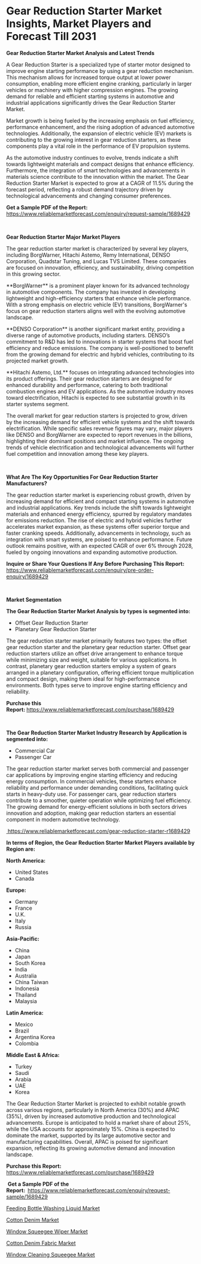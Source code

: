 <p><h1>Gear Reduction Starter Market Insights, Market Players and Forecast Till 2031</h1></p><p><strong>Gear Reduction Starter Market Analysis and Latest Trends</strong></p>
<p><p>A Gear Reduction Starter is a specialized type of starter motor designed to improve engine starting performance by using a gear reduction mechanism. This mechanism allows for increased torque output at lower power consumption, enabling more efficient engine cranking, particularly in larger vehicles or machinery with higher compression engines. The growing demand for reliable and efficient starting systems in automotive and industrial applications significantly drives the Gear Reduction Starter Market.</p><p>Market growth is being fueled by the increasing emphasis on fuel efficiency, performance enhancement, and the rising adoption of advanced automotive technologies. Additionally, the expansion of electric vehicle (EV) markets is contributing to the growing interest in gear reduction starters, as these components play a vital role in the performance of EV propulsion systems. </p><p>As the automotive industry continues to evolve, trends indicate a shift towards lightweight materials and compact designs that enhance efficiency. Furthermore, the integration of smart technologies and advancements in materials science contribute to the innovation within the market. The Gear Reduction Starter Market is expected to grow at a CAGR of 11.5% during the forecast period, reflecting a robust demand trajectory driven by technological advancements and changing consumer preferences.</p></p>
<p><strong>Get a Sample PDF of the Report:&nbsp;</strong> <a href="https://www.reliablemarketforecast.com/enquiry/request-sample/1689429?utm_campaign=1578&utm_medium=2&utm_source=Github&utm_content=ia&utm_term=17102024&utm_id=gear-reduction-starter">https://www.reliablemarketforecast.com/enquiry/request-sample/1689429</a></p>
<p>&nbsp;</p>
<p><strong>Gear Reduction Starter Major Market Players</strong></p>
<p><p>The gear reduction starter market is characterized by several key players, including BorgWarner, Hitachi Astemo, Remy International, DENSO Corporation, Quadstar Tuning, and Lucas TVS Limited. These companies are focused on innovation, efficiency, and sustainability, driving competition in this growing sector.</p><p>**BorgWarner** is a prominent player known for its advanced technology in automotive components. The company has invested in developing lightweight and high-efficiency starters that enhance vehicle performance. With a strong emphasis on electric vehicle (EV) transitions, BorgWarner's focus on gear reduction starters aligns well with the evolving automotive landscape.</p><p>**DENSO Corporation** is another significant market entity, providing a diverse range of automotive products, including starters. DENSO’s commitment to R&D has led to innovations in starter systems that boost fuel efficiency and reduce emissions. The company is well-positioned to benefit from the growing demand for electric and hybrid vehicles, contributing to its projected market growth.</p><p>**Hitachi Astemo, Ltd.** focuses on integrating advanced technologies into its product offerings. Their gear reduction starters are designed for enhanced durability and performance, catering to both traditional combustion engines and EV applications. As the automotive industry moves toward electrification, Hitachi is expected to see substantial growth in its starter systems segment.</p><p>The overall market for gear reduction starters is projected to grow, driven by the increasing demand for efficient vehicle systems and the shift towards electrification. While specific sales revenue figures may vary, major players like DENSO and BorgWarner are expected to report revenues in the billions, highlighting their dominant positions and market influence. The ongoing trends of vehicle electrification and technological advancements will further fuel competition and innovation among these key players.</p></p>
<p>&nbsp;</p>
<p><strong>What Are The Key Opportunities For Gear Reduction Starter Manufacturers?</strong></p>
<p><p>The gear reduction starter market is experiencing robust growth, driven by increasing demand for efficient and compact starting systems in automotive and industrial applications. Key trends include the shift towards lightweight materials and enhanced energy efficiency, spurred by regulatory mandates for emissions reduction. The rise of electric and hybrid vehicles further accelerates market expansion, as these systems offer superior torque and faster cranking speeds. Additionally, advancements in technology, such as integration with smart systems, are poised to enhance performance. Future outlook remains positive, with an expected CAGR of over 6% through 2028, fueled by ongoing innovations and expanding automotive production.</p></p>
<p><strong>Inquire or Share Your Questions If Any Before Purchasing This Report:</strong> <a href="https://www.reliablemarketforecast.com/enquiry/pre-order-enquiry/1689429?utm_campaign=1578&utm_medium=2&utm_source=Github&utm_content=ia&utm_term=17102024&utm_id=gear-reduction-starter">https://www.reliablemarketforecast.com/enquiry/pre-order-enquiry/1689429</a></p>
<p>&nbsp;</p>
<p><strong>Market Segmentation</strong></p>
<p><strong>The Gear Reduction Starter Market Analysis by types is segmented into:</strong></p>
<p><ul><li>Offset Gear Reduction Starter</li><li>Planetary Gear Reduction Starter</li></ul></p>
<p><p>The gear reduction starter market primarily features two types: the offset gear reduction starter and the planetary gear reduction starter. Offset gear reduction starters utilize an offset drive arrangement to enhance torque while minimizing size and weight, suitable for various applications. In contrast, planetary gear reduction starters employ a system of gears arranged in a planetary configuration, offering efficient torque multiplication and compact design, making them ideal for high-performance environments. Both types serve to improve engine starting efficiency and reliability.</p></p>
<p><strong>Purchase this Report:&nbsp;</strong><a href="https://www.reliablemarketforecast.com/purchase/1689429?utm_campaign=1578&utm_medium=2&utm_source=Github&utm_content=ia&utm_term=17102024&utm_id=gear-reduction-starter">https://www.reliablemarketforecast.com/purchase/1689429</a></p>
<p>&nbsp;</p>
<p><strong>The Gear Reduction Starter Market Industry Research by Application is segmented into:</strong></p>
<p><ul><li>Commercial Car</li><li>Passenger Car</li></ul></p>
<p><p>The gear reduction starter market serves both commercial and passenger car applications by improving engine starting efficiency and reducing energy consumption. In commercial vehicles, these starters enhance reliability and performance under demanding conditions, facilitating quick starts in heavy-duty use. For passenger cars, gear reduction starters contribute to a smoother, quieter operation while optimizing fuel efficiency. The growing demand for energy-efficient solutions in both sectors drives innovation and adoption, making gear reduction starters an essential component in modern automotive technology.</p></p>
<p><a href="https://www.reliablemarketforecast.com/gear-reduction-starter-r1689429?utm_campaign=1578&utm_medium=2&utm_source=Github&utm_content=ia&utm_term=17102024&utm_id=gear-reduction-starter">&nbsp;https://www.reliablemarketforecast.com/gear-reduction-starter-r1689429</a></p>
<p><strong>In terms of Region, the Gear Reduction Starter Market Players available by Region are:</strong></p>
<p>
    <p> <strong> North America: </strong>
        <ul>
            <li>United States</li>
            <li>Canada</li>
        </ul>
        </p> 
    <p> <strong> Europe: </strong>
        <ul>
            <li>Germany</li>
            <li>France</li>
            <li>U.K.</li>
            <li>Italy</li>
            <li>Russia</li>
        </ul>
        </p> 
    <p> <strong> Asia-Pacific: </strong>
        <ul>
            <li>China</li>
            <li>Japan</li>
            <li>South Korea</li>
            <li>India</li>
            <li>Australia</li>
            <li>China Taiwan</li>
            <li>Indonesia</li>
            <li>Thailand</li>
            <li>Malaysia</li>
        </ul>
        </p> 
    <p> <strong> Latin America: </strong>
        <ul>
            <li>Mexico</li>
            <li>Brazil</li>
            <li>Argentina Korea</li>
            <li>Colombia</li>
        </ul>
        </p> 
    <p> <strong> Middle East & Africa: </strong>
        <ul>
            <li>Turkey</li>
            <li>Saudi</li>
            <li>Arabia</li>
            <li>UAE</li>
            <li>Korea</li>
        </ul>
    </p>
    </p>
<p><p>The Gear Reduction Starter Market is projected to exhibit notable growth across various regions, particularly in North America (30%) and APAC (35%), driven by increased automotive production and technological advancements. Europe is anticipated to hold a market share of about 25%, while the USA accounts for approximately 15%. China is expected to dominate the market, supported by its large automotive sector and manufacturing capabilities. Overall, APAC is poised for significant expansion, reflecting its growing automotive demand and innovation landscape.</p></p>
<p><strong>Purchase this Report: </strong><a href="https://www.reliablemarketforecast.com/purchase/1689429?utm_campaign=1578&utm_medium=2&utm_source=Github&utm_content=ia&utm_term=17102024&utm_id=gear-reduction-starter">https://www.reliablemarketforecast.com/purchase/1689429</a></p>
<p>&nbsp;<strong>Get a Sample PDF of the Report:&nbsp;&nbsp;</strong><a href="https://www.reliablemarketforecast.com/enquiry/request-sample/1689429?utm_campaign=1578&utm_medium=2&utm_source=Github&utm_content=ia&utm_term=17102024&utm_id=gear-reduction-starter">https://www.reliablemarketforecast.com/enquiry/request-sample/1689429</a></p>
<p><strong></strong></p>
<p><p><a href="https://www.linkedin.com/pulse/feeding-bottle-washing-liquid-market-growth-segmentation-regional-r161c?utm_campaign=1578&utm_medium=2&utm_source=Github&utm_content=ia&utm_term=17102024&utm_id=gear-reduction-starter">Feeding Bottle Washing Liquid Market</a></p><p><a href="https://www.linkedin.com/pulse/strategic-market-insights-navigating-global-cotton-denim-ws5cc?utm_campaign=1578&utm_medium=2&utm_source=Github&utm_content=ia&utm_term=17102024&utm_id=gear-reduction-starter">Cotton Denim Market</a></p><p><a href="https://www.linkedin.com/pulse/window-squeegee-wiper-market-report-product-type-end-use-application-sn5ec?utm_campaign=1578&utm_medium=2&utm_source=Github&utm_content=ia&utm_term=17102024&utm_id=gear-reduction-starter">Window Squeegee Wiper Market</a></p><p><a href="https://www.linkedin.com/pulse/cotton-denim-fabric-market-growth-outlook-from-2024-2031-c9ypc?utm_campaign=1578&utm_medium=2&utm_source=Github&utm_content=ia&utm_term=17102024&utm_id=gear-reduction-starter">Cotton Denim Fabric Market</a></p><p><a href="https://www.linkedin.com/pulse/strategic-roadmap-success-global-window-cleaning-squeegee-market-yksxc?utm_campaign=1578&utm_medium=2&utm_source=Github&utm_content=ia&utm_term=17102024&utm_id=gear-reduction-starter">Window Cleaning Squeegee Market</a></p></p>